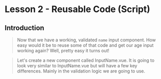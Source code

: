# Lesson 2 - Reusable Code (Script)

## Introduction
> Now that we have a working, validated `name` input component. How easy would it be to reuse some of that code and get our age input working again? Well, pretty easy it turns out! 

> Let's create a new component called InputName.vue. It is going to look very similar to InputName.vue but will have a few key differences. Mainly in the validation logic we are going to use. 

